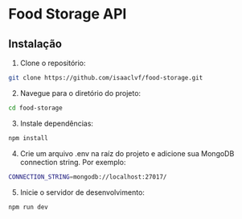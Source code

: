 # Food Storage API

## Instalação

1. Clone o repositório:

```bash
git clone https://github.com/isaaclvf/food-storage.git
```

2. Navegue para o diretório do projeto:

```bash
cd food-storage
```

3. Instale dependências:

```bash
npm install
```

4. Crie um arquivo .env na raíz do projeto e adicione sua MongoDB connection string. Por exemplo:

```bash
CONNECTION_STRING=mongodb://localhost:27017/
```

5. Inicie o servidor de desenvolvimento:

```bash
npm run dev
```